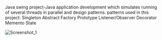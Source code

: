 Java swing project-Java application development which simulates running of several threads in parallel and design patterns.
patterns used in this project:
Singleton
Abstract Factory
Prototype
Listener/Observer
Decorator
Memento
State


![Screenshot_1](https://user-images.githubusercontent.com/93151766/177174699-4fd4ac38-be61-47f9-920b-529130a6aaf8.png)
